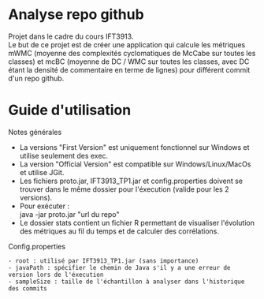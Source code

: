 # Analyse repo github
Projet dans le cadre du cours IFT3913.<br />
Le but de ce projet est de créer une application qui calcule les métriques mWMC (moyenne des complexités cyclomatiques de McCabe sur toutes les classes) et mcBC (moyenne de DC / WMC sur toutes les classes, avec DC étant la densité de commentaire en terme de lignes) pour différent commit d'un repo github.

# Guide d'utilisation 
Notes générales
<ul>
    <li>La versions "First Version" est uniquement fonctionnel sur Windows et utilise seulement des exec.</li>
    <li>La version "Official Version" est compatible sur Windows/Linux/MacOs et utilise JGit.</li>
    <li>Les fichiers proto.jar, IFT3913_TP1.jar et config.properties doivent se trouver dans le même dossier pour l'éxecution (valide pour les 2 versions).</li>
    <li>Pour exécuter :<br />
        <empty>    java -jar proto.jar "url du repo"</li>
    <li>Le dossier stats contient un fichier R permettant de visualiser l'évolution des métriques au fil du temps et de calculer des corrélations.</li>
</ul>

Config.properties

    - root : utilisé par IFT3913_TP1.jar (sans importance)
    - javaPath : spécifier le chemin de Java s'il y a une erreur de version lors de l'éxecution
    - sampleSize : taille de l'échantillon à analyser dans l'historique des commits



